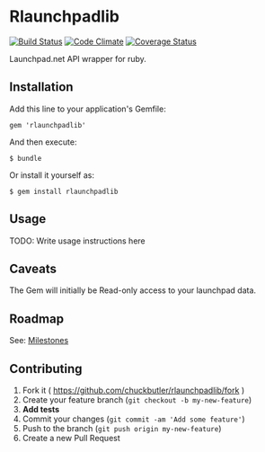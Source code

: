 # Rlaunchpadlib

[![Build Status](https://travis-ci.org/chuckbutler/rlaunchpadlib.svg?branch=master)](https://travis-ci.org/chuckbutler/rlaunchpadlib)
[![Code Climate](https://codeclimate.com/github/chuckbutler/rlaunchpadlib.png)](https://codeclimate.com/github/chuckbutler/rlaunchpadlib)
[![Coverage Status](https://coveralls.io/repos/chuckbutler/rlaunchpadlib/badge.png)](https://coveralls.io/r/chuckbutler/rlaunchpadlib)

Launchpad.net API wrapper for ruby.

## Installation

Add this line to your application's Gemfile:

    gem 'rlaunchpadlib'

And then execute:

    $ bundle

Or install it yourself as:

    $ gem install rlaunchpadlib

## Usage

TODO: Write usage instructions here

## Caveats

The Gem will initially be Read-only access to your launchpad data. 

## Roadmap

See: [Milestones](https://github.com/chuckbutler/rlaunchpadlib/issues/milestones) 



## Contributing

1. Fork it ( https://github.com/chuckbutler/rlaunchpadlib/fork )
2. Create your feature branch (`git checkout -b my-new-feature`)
3. **Add tests**
4. Commit your changes (`git commit -am 'Add some feature'`)
5. Push to the branch (`git push origin my-new-feature`)
6. Create a new Pull Request
